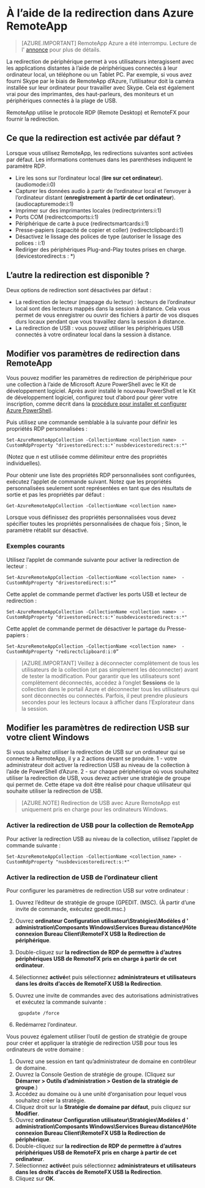 <properties
    pageTitle="À l’aide de la redirection dans Azure RemoteApp | Microsoft Azure"
    description="Découvrez comment configurer et utiliser la redirection de RemoteApp"
    services="remoteapp"
    documentationCenter=""
    authors="lizap"
    manager="mbaldwin" />

<tags
    ms.service="remoteapp"
    ms.workload="compute"
    ms.tgt_pltfrm="na"
    ms.devlang="na"
    ms.topic="article"
    ms.date="08/15/2016"
    ms.author="elizapo" />

# <a name="using-redirection-in-azure-remoteapp"></a>À l’aide de la redirection dans Azure RemoteApp

> [AZURE.IMPORTANT]
> RemoteApp Azure a été interrompu. Lecture de l' [annonce](https://go.microsoft.com/fwlink/?linkid=821148) pour plus de détails.

La redirection de périphérique permet à vos utilisateurs interagissent avec les applications distantes à l’aide de périphériques connectés à leur ordinateur local, un téléphone ou un Tablet PC. Par exemple, si vous avez fourni Skype par le biais de RemoteApp d’Azure, l’utilisateur doit la caméra installée sur leur ordinateur pour travailler avec Skype. Cela est également vrai pour des imprimantes, des haut-parleurs, des moniteurs et un périphériques connectés à la plage de USB.

RemoteApp utilise le protocole RDP (Remote Desktop) et RemoteFX pour fournir la redirection.

## <a name="what-redirection-is-enabled-by-default"></a>Ce que la redirection est activée par défaut ?
Lorsque vous utilisez RemoteApp, les redirections suivantes sont activées par défaut. Les informations contenues dans les parenthèses indiquent le paramètre RDP.

- Lire les sons sur l’ordinateur local (**lire sur cet ordinateur**). (audiomode:i:0)
- Capturer les données audio à partir de l’ordinateur local et l’envoyer à l’ordinateur distant (**enregistrement à partir de cet ordinateur**). (audiocapturemode:i:1)
- Imprimer sur des imprimantes locales (redirectprinters:i:1)
- Ports COM (redirectcomports:i:1)
- Périphérique de carte à puce (redirectsmartcards:i:1)
- Presse-papiers (capacité de copier et coller) (redirectclipboard:i:1)
- Désactivez le lissage des polices de type (autoriser le lissage des polices : i:1)
- Rediriger des périphériques Plug-and-Play toutes prises en charge. (devicestoredirect:s : *)

## <a name="what-other-redirection-is-available"></a>L’autre la redirection est disponible ?
Deux options de redirection sont désactivées par défaut :

- La redirection de lecteur (mappage du lecteur) : lecteurs de l’ordinateur local sont des lecteurs mappés dans la session à distance. Cela vous permet de vous enregistrer ou ouvrir des fichiers à partir de vos disques durs locaux pendant que vous travaillez dans la session à distance.
- La redirection de USB : vous pouvez utiliser les périphériques USB connectés à votre ordinateur local dans la session à distance.

## <a name="change-your-redirection-settings-in-remoteapp"></a>Modifier vos paramètres de redirection dans RemoteApp
Vous pouvez modifier les paramètres de redirection de périphérique pour une collection à l’aide de Microsoft Azure PowerShell avec le Kit de développement logiciel. Après avoir installé le nouveau PowerShell et le Kit de développement logiciel, configurez tout d’abord pour gérer votre inscription, comme décrit dans la [procédure pour installer et configurer Azure PowerShell](../powershell-install-configure.md).

Puis utilisez une commande semblable à la suivante pour définir les propriétés RDP personnalisées :

    Set-AzureRemoteAppCollection -CollectionName <collection name>  -CustomRdpProperty "drivestoredirect:s:*`nusbdevicestoredirect:s:*"

(Notez que *n* est utilisée comme délimiteur entre des propriétés individuelles).

Pour obtenir une liste des propriétés RDP personnalisées sont configurées, exécutez l’applet de commande suivant. Notez que les propriétés personnalisées seulement sont représentées en tant que des résultats de sortie et pas les propriétés par défaut :  

    Get-AzureRemoteAppCollection -CollectionName <collection name>

Lorsque vous définissez des propriétés personnalisées vous devez spécifier toutes les propriétés personnalisées de chaque fois ; Sinon, le paramètre rétablit sur désactivé.   

### <a name="common-examples"></a>Exemples courants
Utilisez l’applet de commande suivante pour activer la redirection de lecteur :  

    Set-AzureRemoteAppCollection -CollectionName <collection name>  -CustomRdpProperty "drivestoredirect:s:*”

Cette applet de commande permet d’activer les ports USB et lecteur de redirection :

    Set-AzureRemoteAppCollection -CollectionName <collection name>  -CustomRdpProperty "drivestoredirect:s:*`nusbdevicestoredirect:s:*"

Cette applet de commande permet de désactiver le partage du Presse-papiers :  

    Set-AzureRemoteAppCollection -CollectionName <collection name>  -CustomRdpProperty "redirectclipboard:i:0”

> [AZURE.IMPORTANT] Veillez à déconnecter complètement de tous les utilisateurs de la collection (et pas simplement les déconnecter) avant de tester la modification. Pour garantir que les utilisateurs sont complètement déconnectés, accédez à l’onglet **Sessions** de la collection dans le portail Azure et déconnecter tous les utilisateurs qui sont déconnectés ou connectés. Parfois, il peut prendre plusieurs secondes pour les lecteurs locaux à afficher dans l’Explorateur dans la session.

## <a name="change-usb-redirection-settings-on-your-windows-client"></a>Modifier les paramètres de redirection USB sur votre client Windows

Si vous souhaitez utiliser la redirection de USB sur un ordinateur qui se connecte à RemoteApp, il y a 2 actions devant se produire. 1 - votre administrateur doit activer la redirection USB au niveau de la collection à l’aide de PowerShell d’Azure. 2 - sur chaque périphérique où vous souhaitez utiliser la redirection de USB, vous devez activer une stratégie de groupe qui permet de. Cette étape va doit être réalisé pour chaque utilisateur qui souhaite utiliser la redirection de USB.

> [AZURE.NOTE] Redirection de USB avec Azure RemoteApp est uniquement pris en charge pour les ordinateurs Windows.

### <a name="enable-usb-redirection-for-the-remoteapp-collection"></a>Activer la redirection de USB pour la collection de RemoteApp
Pour activer la redirection USB au niveau de la collection, utilisez l’applet de commande suivante :

    Set-AzureRemoteAppCollection -CollectionName <collection_name> -CustomRdpProperty "nusbdevicestoredirect:s:*"

### <a name="enable-usb-redirection-for-the-client-computer"></a>Activer la redirection de USB de l’ordinateur client

Pour configurer les paramètres de redirection USB sur votre ordinateur :

1. Ouvrez l’éditeur de stratégie de groupe (GPEDIT. (MSC). (À partir d’une invite de commande, exécutez gpedit.msc.)
2. Ouvrez **ordinateur Configuration utilisateur\Stratégies\Modèles d ' administration\Composants Windows\Services Bureau distance\Hôte connexion Bureau Client\RemoteFX USB la Redirection de périphérique**.
3. Double-cliquez sur **la redirection de RDP de permettre à d’autres périphériques USB de RemoteFX pris en charge à partir de cet ordinateur**.
4. Sélectionnez **activé**et puis sélectionnez **administrateurs et utilisateurs dans les droits d’accès de RemoteFX USB la Redirection**.
5. Ouvrez une invite de commandes avec des autorisations administratives et exécutez la commande suivante :

        gpupdate /force
6. Redémarrez l’ordinateur.

Vous pouvez également utiliser l’outil de gestion de stratégie de groupe pour créer et appliquer la stratégie de redirection USB pour tous les ordinateurs de votre domaine :

1. Ouvrez une session en tant qu’administrateur de domaine en contrôleur de domaine.
2. Ouvrez la Console Gestion de stratégie de groupe. (Cliquez sur **Démarrer > Outils d’administration > Gestion de la stratégie de groupe**.)
3. Accédez au domaine ou à une unité d’organisation pour lequel vous souhaitez créer la stratégie.
4. Cliquez droit sur la **Stratégie de domaine par défaut**, puis cliquez sur **Modifier**.
5. Ouvrez **ordinateur Configuration utilisateur\Stratégies\Modèles d ' administration\Composants Windows\Services Bureau distance\Hôte connexion Bureau Client\RemoteFX USB la Redirection de périphérique**.
6. Double-cliquez sur **la redirection de RDP de permettre à d’autres périphériques USB de RemoteFX pris en charge à partir de cet ordinateur**.
7. Sélectionnez **activé**et puis sélectionnez **administrateurs et utilisateurs dans les droits d’accès de RemoteFX USB la Redirection**.
8. Cliquez sur **OK**.  
